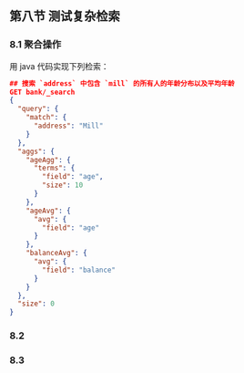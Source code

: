 ## 第八节 测试复杂检索

### 8.1 聚合操作

用 java 代码实现下列检索：

```json
## 搜索 `address` 中包含 `mill` 的所有人的年龄分布以及平均年龄
GET bank/_search
{
  "query": {
    "match": {
      "address": "Mill"
    }
  },
  "aggs": {
    "ageAgg": {
      "terms": {
        "field": "age",
        "size": 10
      }
    },
    "ageAvg": {
      "avg": {
        "field": "age"
      }
    },
    "balanceAvg": {
      "avg": {
        "field": "balance"
      }
    }
  },
  "size": 0
}
```


### 8.2 





### 8.3 
